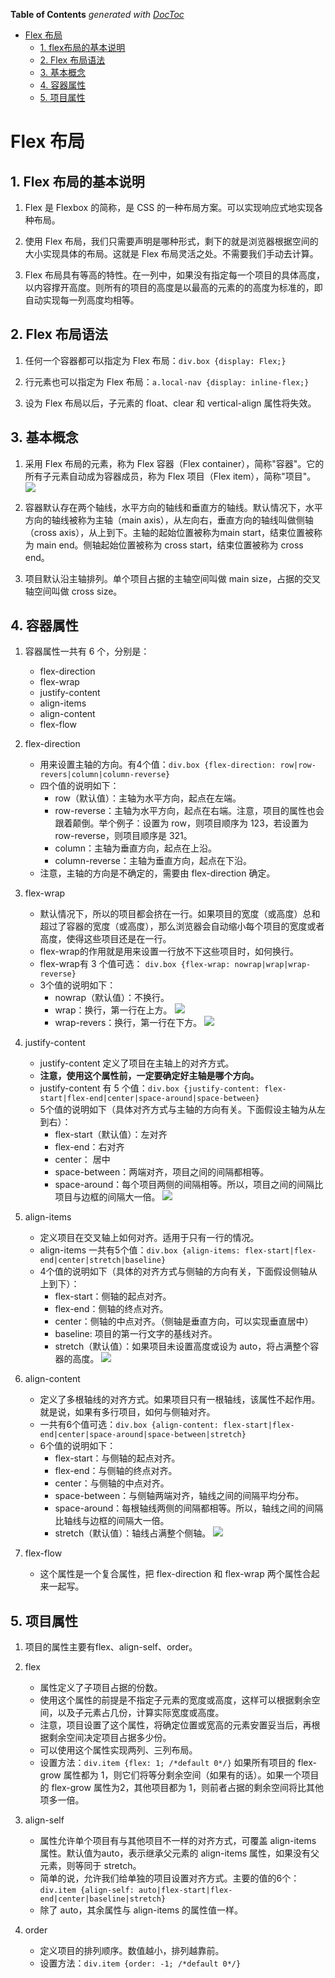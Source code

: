 <!-- START doctoc generated TOC please keep comment here to allow auto update -->
<!-- DON'T EDIT THIS SECTION, INSTEAD RE-RUN doctoc TO UPDATE -->
**Table of Contents**  *generated with [DocToc](https://github.com/thlorenz/doctoc)*

- [Flex 布局](#flex-%E5%B8%83%E5%B1%80)
  - [1. flex布局的基本说明](#1-flex%E5%B8%83%E5%B1%80%E7%9A%84%E5%9F%BA%E6%9C%AC%E8%AF%B4%E6%98%8E)
  - [2. Flex 布局语法](#2-flex-%E5%B8%83%E5%B1%80%E8%AF%AD%E6%B3%95)
  - [3. 基本概念](#3-%E5%9F%BA%E6%9C%AC%E6%A6%82%E5%BF%B5)
  - [4. 容器属性](#4-%E5%AE%B9%E5%99%A8%E5%B1%9E%E6%80%A7)
  - [5. 项目属性](#5-%E9%A1%B9%E7%9B%AE%E5%B1%9E%E6%80%A7)

<!-- END doctoc generated TOC please keep comment here to allow auto update -->

# Flex 布局

## 1. Flex 布局的基本说明

1. Flex 是 Flexbox 的简称，是 CSS 的一种布局方案。可以实现响应式地实现各种布局。

2. 使用 Flex 布局，我们只需要声明是哪种形式，剩下的就是浏览器根据空间的大小实现具体的布局。这就是 Flex 布局灵活之处。不需要我们手动去计算。

3. Flex 布局具有等高的特性。在一列中，如果没有指定每一个项目的具体高度，以内容撑开高度。则所有的项目的高度是以最高的元素的的高度为标准的，即自动实现每一列高度均相等。

## 2. Flex 布局语法

1. 任何一个容器都可以指定为 Flex 布局：`div.box {display: Flex;}`

2. 行元素也可以指定为 Flex 布局：`a.local-nav {display: inline-flex;}`

3. 设为 Flex 布局以后，子元素的 float、clear 和 vertical-align 属性将失效。

## 3. 基本概念

1. 采用 Flex 布局的元素，称为 Flex 容器（Flex container），简称"容器"。它的所有子元素自动成为容器成员，称为 Flex 项目（Flex item），简称"项目"。  
![](img/flex布局说明.png)  

2. 容器默认存在两个轴线，水平方向的轴线和垂直方的轴线。默认情况下，水平方向的轴线被称为主轴（main axis），从左向右，垂直方向的轴线叫做侧轴（cross axis），从上到下。主轴的起始位置被称为main start，结束位置被称为 main end。侧轴起始位置被称为 cross start，结束位置被称为 cross end。

3. 项目默认沿主轴排列。单个项目占据的主轴空间叫做 main size，占据的交叉轴空间叫做 cross size。

## 4. 容器属性

1. 容器属性一共有 6 个，分别是：
   - flex-direction
   - flex-wrap
   - justify-content
   - align-items
   - align-content
   - flex-flow
   
2. flex-direction
   - 用来设置主轴的方向。有4个值：`div.box {flex-direction: row|row-revers|column|column-reverse}`
   - 四个值的说明如下：
     - row（默认值）：主轴为水平方向，起点在左端。
     - row-reverse：主轴为水平方向，起点在右端。注意，项目的属性也会跟着颠倒。举个例子：设置为 row，则项目顺序为 123，若设置为 row-reverse，则项目顺序是 321。
     - column：主轴为垂直方向，起点在上沿。
     - column-reverse：主轴为垂直方向，起点在下沿。
   - 注意，主轴的方向是不确定的，需要由 flex-direction 确定。
   
3. flex-wrap
   - 默认情况下，所以的项目都会挤在一行。如果项目的宽度（或高度）总和超过了容器的宽度（或高度），那么浏览器会自动缩小每个项目的宽度或者高度，使得这些项目还是在一行。
   - flex-wrap的作用就是用来设置一行放不下这些项目时，如何换行。
   - flex-wrap有 3 个值可选： `div.box {flex-wrap: nowrap|wrap|wrap-reverse}`
   - 3个值的说明如下：
     - nowrap（默认值）：不换行。
     - wrap：换行，第一行在上方。
     ![](img/wrap.jpg)
     - wrap-revers：换行，第一行在下方。
     ![](img/wrap-reverse.jpg)
     
4. justify-content
   - justify-content 定义了项目在主轴上的对齐方式。
   - **注意，使用这个属性前，一定要确定好主轴是哪个方向。**
   - justify-content 有 5 个值：`div.box {justify-content: flex-start|flex-end|center|space-around|space-between}`
   - 5个值的说明如下（具体对齐方式与主轴的方向有关。下面假设主轴为从左到右）：
     - flex-start（默认值）：左对齐
     - flex-end：右对齐
     - center： 居中
     - space-between：两端对齐，项目之间的间隔都相等。
     - space-around：每个项目两侧的间隔相等。所以，项目之间的间隔比项目与边框的间隔大一倍。
   ![](img/justify-content.png)
   
5. align-items
   - 定义项目在交叉轴上如何对齐。适用于只有一行的情况。
   - align-items 一共有5个值：`div.box {align-items: flex-start|flex-end|center|stretch|baseline}`
   - 4个值的说明如下（具体的对齐方式与侧轴的方向有关，下面假设侧轴从上到下）：
     - flex-start：侧轴的起点对齐。
     - flex-end：侧轴的终点对齐。
     - center：侧轴的中点对齐。（侧轴是垂直方向，可以实现垂直居中）
     - baseline: 项目的第一行文字的基线对齐。
     - stretch（默认值）：如果项目未设置高度或设为 auto，将占满整个容器的高度。
   ![](img/align-items.png)
   
6. align-content
   - 定义了多根轴线的对齐方式。如果项目只有一根轴线，该属性不起作用。就是说，如果有多行项目，如何与侧轴对齐。
   - 一共有6个值可选：`div.box {align-content: flex-start|flex-end|center|space-around|space-between|stretch}`
   - 6个值的说明如下：
     - flex-start：与侧轴的起点对齐。
     - flex-end：与侧轴的终点对齐。
     - center：与侧轴的中点对齐。
     - space-between：与侧轴两端对齐，轴线之间的间隔平均分布。
     - space-around：每根轴线两侧的间隔都相等。所以，轴线之间的间隔比轴线与边框的间隔大一倍。
     - stretch（默认值）：轴线占满整个侧轴。
   ![](img/align-content.png)
   
7. flex-flow
   - 这个属性是一个复合属性，把 flex-direction 和 flex-wrap 两个属性合起来一起写。
   
## 5. 项目属性

1. 项目的属性主要有flex、align-self、order。

2. flex
   - 属性定义了子项目占据的份数。
   - 使用这个属性的前提是不指定子元素的宽度或高度，这样可以根据剩余空间，以及子元素占几份，计算实际宽度或高度。
   - 注意，项目设置了这个属性，将确定位置或宽高的元素安置妥当后，再根据剩余空间决定项目占据多少份。
   - 可以使用这个属性实现两列、三列布局。
   - 设置方法：`div.item {flex: 1; /*default 0*/}`
   如果所有项目的 flex-grow 属性都为 1，则它们将等分剩余空间（如果有的话）。如果一个项目的 flex-grow 属性为2，其他项目都为 1，则前者占据的剩余空间将比其他项多一倍。
   
3. align-self
   - 属性允许单个项目有与其他项目不一样的对齐方式，可覆盖 align-items 属性。默认值为auto，表示继承父元素的 align-items 属性，如果没有父元素，则等同于 stretch。 
   - 简单的说，允许我们给单独的项目设置对齐方式。主要的值的6个：`div.item {align-self: auto|flex-start|flex-end|center|baseline|stretch}`
   - 除了 auto，其余属性与 align-items 的属性值一样。
   
4. order
   - 定义项目的排列顺序。数值越小，排列越靠前。
   - 设置方法：`div.item {order: -1; /*default 0*/}`



